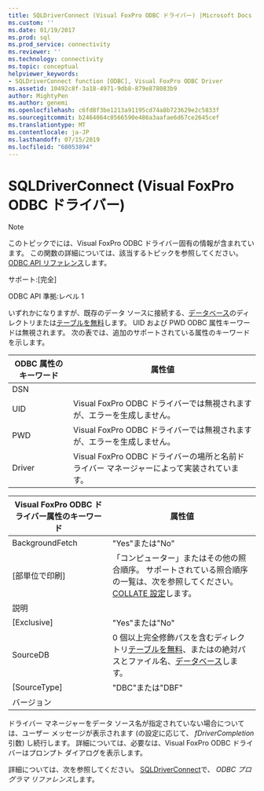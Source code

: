 ```yaml
---
title: SQLDriverConnect (Visual FoxPro ODBC ドライバー) |Microsoft Docs
ms.custom: ''
ms.date: 01/19/2017
ms.prod: sql
ms.prod_service: connectivity
ms.reviewer: ''
ms.technology: connectivity
ms.topic: conceptual
helpviewer_keywords:
- SQLDriverConnect function [ODBC], Visual FoxPro ODBC Driver
ms.assetid: 10492c8f-3a18-4971-9db8-879e878083b9
author: MightyPen
ms.author: genemi
ms.openlocfilehash: c6fd8f3be1213a91195cd74a8b723629e2c5833f
ms.sourcegitcommit: b2464064c0566590e486a3aafae6d67ce2645cef
ms.translationtype: MT
ms.contentlocale: ja-JP
ms.lasthandoff: 07/15/2019
ms.locfileid: "68053894"
---
```

# <a name="sqldriverconnect-visual-foxpro-odbc-driver"></a>SQLDriverConnect (Visual FoxPro ODBC ドライバー)
> [!NOTE]  
>  このトピックでには、Visual FoxPro ODBC ドライバー固有の情報が含まれています。 この関数の詳細については、該当するトピックを参照してください。 [ODBC API リファレンス](../../odbc/reference/syntax/odbc-api-reference.md)します。  
  
 サポート:[完全]  
  
 ODBC API 準拠:レベル 1  
  
 いずれかになりますが、既存のデータ ソースに接続する、[データベース](../../odbc/microsoft/visual-foxpro-terminology.md)のディレクトリまたは[テーブルを無料](../../odbc/microsoft/visual-foxpro-terminology.md)します。 UID および PWD ODBC 属性キーワードは無視されます。 次の表では、追加のサポートされている属性のキーワードを示します。  
  
|ODBC 属性のキーワード|属性値|  
|----------------------------|---------------------|  
|DSN||  
|UID|Visual FoxPro ODBC ドライバーでは無視されますが、エラーを生成しません。|  
|PWD|Visual FoxPro ODBC ドライバーでは無視されますが、エラーを生成しません。|  
|Driver|Visual FoxPro ODBC ドライバーの場所と名前ドライバー マネージャーによって実装されています。|  
  
|Visual FoxPro ODBC ドライバー属性のキーワード|属性値|  
|-------------------------------------------------|---------------------|  
|BackgroundFetch|"Yes"または"No"|  
|[部単位で印刷]|「コンピューター」またはその他の照合順序。 サポートされている照合順序の一覧は、次を参照してください。 [COLLATE 設定](../../odbc/microsoft/set-collate-command.md)します。|  
|説明||  
|[Exclusive]|"Yes"または"No"|  
|SourceDB|0 個以上完全修飾パスを含むディレクトリ[テーブルを無料](../../odbc/microsoft/visual-foxpro-terminology.md)、またはの絶対パスとファイル名、[データベース](../../odbc/microsoft/visual-foxpro-terminology.md)します。|  
|[SourceType]|"DBC"または"DBF"|  
|バージョン||  
  
 ドライバー マネージャーをデータ ソース名が指定されていない場合については、ユーザー メッセージが表示されます (の設定に応じて、 *fDriverCompletion*引数) し続行します。 詳細については、必要なは、Visual FoxPro ODBC ドライバーはプロンプト ダイアログを表示します。  
  
 詳細については、次を参照してください。 [SQLDriverConnect](../../odbc/reference/syntax/sqldriverconnect-function.md)で、 *ODBC プログラマ リファレンス*します。
